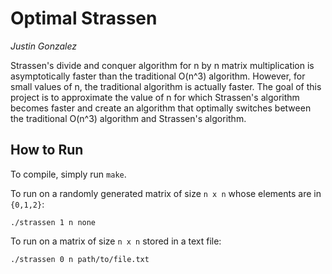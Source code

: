 # Optimal Strassen

*Justin Gonzalez*

Strassen's divide and conquer algorithm for n by n matrix multiplication is asymptotically faster than the traditional O(n^3) algorithm. However, for small values of n, the traditional algorithm is actually faster. The goal of this project is to approximate the value of n for which Strassen's algorithm becomes faster and create an algorithm that optimally switches between the traditional O(n^3) algorithm and Strassen's algorithm.

## How to Run

To compile, simply run `make`. 

To run on a randomly generated matrix of size `n x n` whose elements are in `{0,1,2}`:

```./strassen 1 n none```

To run on a matrix of size `n x n` stored in a text file:

```./strassen 0 n path/to/file.txt```
